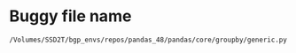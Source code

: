 # Buggy file name

```text
/Volumes/SSD2T/bgp_envs/repos/pandas_48/pandas/core/groupby/generic.py
```
